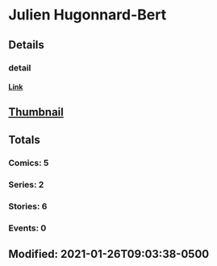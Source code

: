 # Julien  Hugonnard-Bert 
## Details
### detail
#### [Link](http://marvel.com/comics/creators/13507/julien_hugonnard-bert?utm_campaign=apiRef&utm_source=225578a89fc76f3d20fbffda5d17a88d)
## [Thumbnail](http://i.annihil.us/u/prod/marvel/i/mg/b/40/image_not_available.jpg)
## Totals
### Comics: 5
### Series: 2
### Stories: 6
### Events: 0
## Modified: 2021-01-26T09:03:38-0500